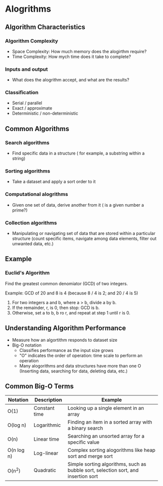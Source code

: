 # Alogrithms

## Algorithm Characteristics

### Algorithm Complexity

- Space Complexity: How much memory does the alogirthm require?
- Time Complexity: How mych time does it take to complete?

### Inputs and output

- What does the alogrithm accept, and what are the results?

### Classification

- Serial / parallel
- Exact / approximate
- Deterministic / non-deterministic

## Common Algorithms

### Search algorithms

- Find specific data in a structure ( for example, a substring within a string)

### Sorting algorithms

- Take a dataset and apply a sort order to it

### Computational alogrithms

- Given one set of data, derive another from it ( is a given number a prime?)

### Collection algorithms

- Manipulating or navigating set of data that are stored within a particular structure (count specific items, navigate among data elements, filter out unwanted data, etc.)

## Example

### Euclid's Algorithm

Find the greatest common denomiator (GCD) of two integers.

Example: GCD of 20 and 8 is 4 (because 8 / 4 is 2; and 20 / 4 is 5)

1. For two integers a and b, where a > b, divide a by b.
2. If the remainder, r, is 0, then stop: GCD is b.
3. Otherwise, set a to b, b ro r, and repeat at step 1 until r is 0.

## Understanding Algorithm Performance

- Measure how an algortithm responds to dataset size
- Big-O notation
  - Classifies performance as the input size grows
  - "O" indicates the order of operation: time scale to perform an operation
  - Many alogorithms and data structures have more than one O (Inserting data, searching for data, deleting data, etc.)

## Common Big-O Terms

| Notation         | Description   | Example                                                                            |
| ---------------- | ------------- | ---------------------------------------------------------------------------------- |
| O(1)             | Constant time | Looking up a single element in an array                                            |
| O(log n)         | Logarithmic   | Finding an item in a sorted array with a binary search                             |
| O(n)             | Linear time   | Searching an unsorted array for a specific value                                   |
| O(n log n)       | Log-linear    | Complex sorting alogorithms like heap sort and merge sort                          |
| O(n<sup>2</sup>) | Quadratic     | Simple sorting algorithms, such as bubble sort, selection sort, and insertion sort |
